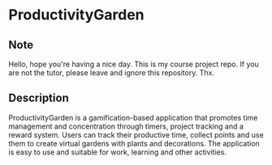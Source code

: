 # ProductivityGarden
## Note
Hello, hope you're having a nice day. This is my course project repo. If you are not the tutor, please leave and ignore this repository. Thx.

## Description
ProductivityGarden is a gamification-based application that promotes time management and concentration through timers, project tracking and a reward system.
Users can track their productive time, collect points and use them to create virtual gardens with plants and decorations.
The application is easy to use and suitable for work, learning and other activities.
